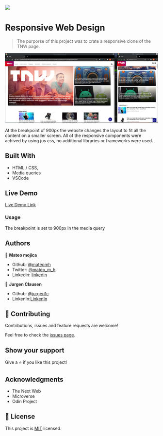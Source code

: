 ![](https://img.shields.io/badge/Microverse-blueviolet)

# Responsive Web Design

> The purporse of this project was to crate a responsive clone of the TNW page.

![screenshot](./app_screenshot.png)

At the breakpoint of 900px the website changes the layout to fit all the content on a smaller screen. All of the responsive components were achived by using jus css, no additional libraries or frameworks were used.

## Built With

- HTML / CSS,
- Media queries
- VSCode

## Live Demo

[Live Demo Link](https://raw.githack.com/mateomh/Responsive-Design/tnw-page/index.html)

### Usage
The breakpoint is set to 900px in the media query


## Authors

👤 **Mateo mojica**

- Github: [@mateomh](https://github.com/mateomh)
- Twitter: [@mateo_m_h](https://twitter.com/mateo_m_h)
- Linkedin: [linkedin](https://linkedin.com/mateo_mojica_hernandez)

👤 **Jurgen Clausen**

- Github: [@jurgen1c](https://github.com/jurgen1c)
- LinkenIn:[LinkenIn](https://www.linkedin.com/in/jurgen-clausen-2740061a9/)

## 🤝 Contributing

Contributions, issues and feature requests are welcome!

Feel free to check the [issues page](issues/).

## Show your support

Give a ⭐️ if you like this project!

## Acknowledgments

- The Next Web
- Microverse
- Odin Project

## 📝 License

This project is [MIT](lic.url) licensed.
